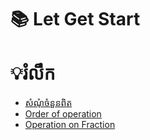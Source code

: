 # 📚 Let Get Start 
#    💡រំលឹក
- [សំណុំចំនួនពិត](https://docs.google.com/presentation/d/1C4vwZOV8yX8TJcGP81lDg5iW4rC_i_MQ/edit?usp=sharing&ouid=103419186404919594436&rtpof=true&sd=true)
- [Order of operation](https://docs.google.com/presentation/d/1jk8gPmo0zBGt3UDMbDOrg0Mla9csc17C/edit?usp=sharing&ouid=103419186404919594436&rtpof=true&sd=true)
- [Operation on Fraction](https://docs.google.com/presentation/d/1WNKP6ogvTbCyFbzKTE0KQReGhWd1c8Ga/edit?usp=sharing&ouid=103419186404919594436&rtpof=true&sd=true)
